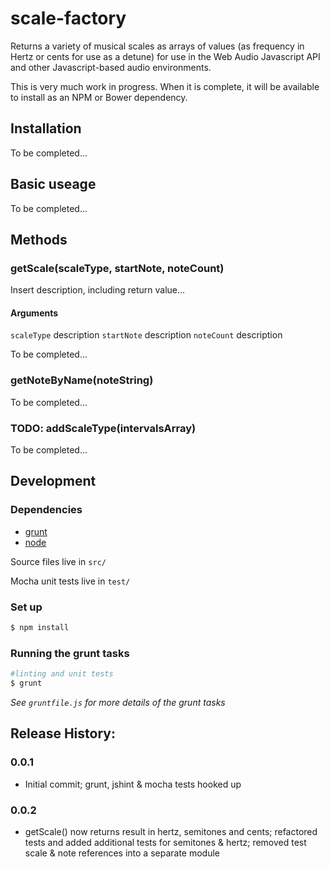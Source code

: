 # scale-factory

Returns a variety of musical scales as arrays of values (as frequency in Hertz or cents for use as a detune) for use in the Web Audio Javascript API and other Javascript-based audio environments.

This is very much work in progress. When it is complete, it will be available to install as an NPM or Bower dependency.

## Installation

To be completed...

## Basic useage

To be completed...

## Methods

### getScale(scaleType, startNote, noteCount)

Insert description, including return value...

#### Arguments
`scaleType` description 
`startNote` description
`noteCount` description

To be completed...

### getNoteByName(noteString)

To be completed...

### TODO: addScaleType(intervalsArray)

To be completed...

## Development

### Dependencies

* [grunt](http://gruntjs.com/)
* [node](https://nodejs.org/)

Source files live in `src/`

Mocha unit tests live in `test/`

### Set up

```bash
$ npm install
```

### Running the grunt tasks

```bash
#linting and unit tests
$ grunt
```

*See `gruntfile.js` for more details of the grunt tasks*

## Release History:

### 0.0.1
* Initial commit; grunt, jshint & mocha tests hooked up

### 0.0.2
* getScale() now returns result in hertz, semitones and cents; refactored tests and added additional tests for semitones & hertz; removed test scale & note references into a separate module
